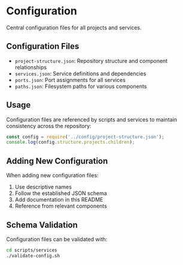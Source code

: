 # Configuration

Central configuration files for all projects and services.

## Configuration Files

- `project-structure.json`: Repository structure and component relationships
- `services.json`: Service definitions and dependencies
- `ports.json`: Port assignments for all services
- `paths.json`: Filesystem paths for various components

## Usage

Configuration files are referenced by scripts and services to maintain consistency across the repository:

```javascript
const config = require('../config/project-structure.json');
console.log(config.structure.projects.children);
```

## Adding New Configuration

When adding new configuration files:

1. Use descriptive names
2. Follow the established JSON schema
3. Add documentation in this README
4. Reference from relevant components

## Schema Validation

Configuration files can be validated with:

```bash
cd scripts/services
./validate-config.sh
```